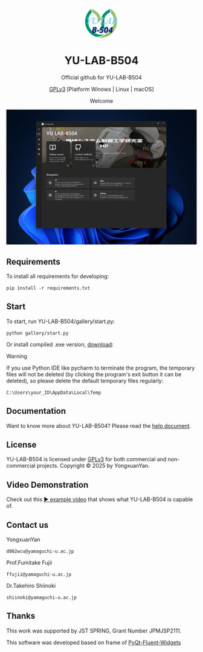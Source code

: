 <p align="center">
  <img width="18%" align="center" src="https://github.com/YongxuanYan/YU-LAB-B504/blob/main/docs/sources/logo.png" alt="logo">
</p>
  <h1 align="center">
  YU-LAB-B504
</h1>
<p align="center">
  Official github for YU-LAB-B504
</p>

<div align="center">

[GPLv3](LICENSE)
[Platform Winows | Linux | macOS]

</div>

<p align="center">
Welcome
</p>

![Interface](https://github.com/YongxuanYan/YU-LAB-B504/blob/main/docs/sources/github_cover.png)

## Requirements
To install all requirements for developing:
```shell
pip install -r requirements.txt
```
## Start
To start, run YU-LAB-B504/gallery/start.py:
```shell
python gallery/start.py
```
Or install compiled .exe version, [download](https://github.com/zhiyiYo/PyQt-Fluent-Widgets/releases):

> [!Warning]
> If you use Python IDE like pycharm to terminate the program, the temporary files will not be deleted (by clicking the program's exit button it can be deleted), so please delete the default temporary files regularly:
```shell
C:\Users\your_ID\AppData\Local\Temp
```

## Documentation
Want to know more about YU-LAB-B504? Please read the [help document](https://docs.google.com/document/d/1dT0OrGZrLSuN7N5hW12Fhke2cdFEohUO-YOWfEBuKSw/export?format=pdf).


## License
YU-LAB-B504 is licensed under [GPLv3](./LICENSE) for both commercial and non-commercial projects.
Copyright © 2025 by YongxuanYan.


## Video Demonstration
Check out this [▶ example video](https://youtu.be/Sz7lYDTaKRQ) that shows what YU-LAB-B504 is capable of.

## Contact us
YongxuanYan
```shell
d002wcu@yamaguchi-u.ac.jp
```
Prof.Fumitake Fujii
```shell
ffujii@yamaguchi-u.ac.jp
```
Dr.Takehiro Shiinoki
```shell
shiinoki@yamaguchi-u.ac.jp
```
## Thanks
This work was supported by JST SPRING, Grant Number JPMJSP2111.

This software was developed based on frame of [PyQt-Fluent-Widgets](https://github.com/zhiyiYo/PyQt-Fluent-Widgets/tree/master)

